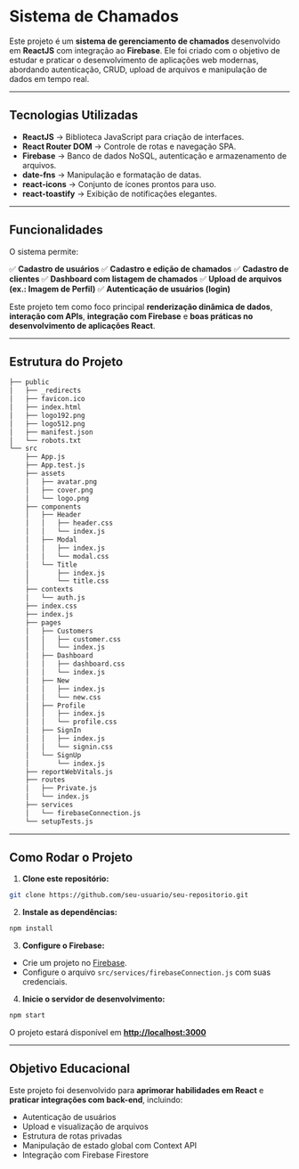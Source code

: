 # Sistema de Chamados

Este projeto é um **sistema de gerenciamento de chamados** desenvolvido em **ReactJS** com integração ao **Firebase**.
Ele foi criado com o objetivo de estudar e praticar o desenvolvimento de aplicações web modernas, abordando autenticação, CRUD, upload de arquivos e manipulação de dados em tempo real.

---

##  Tecnologias Utilizadas

* **ReactJS** → Biblioteca JavaScript para criação de interfaces.
* **React Router DOM** → Controle de rotas e navegação SPA.
* **Firebase** → Banco de dados NoSQL, autenticação e armazenamento de arquivos.
* **date-fns** → Manipulação e formatação de datas.
* **react-icons** → Conjunto de ícones prontos para uso.
* **react-toastify** → Exibição de notificações elegantes.

---

## Funcionalidades

O sistema permite:

✅ **Cadastro de usuários**
✅ **Cadastro e edição de chamados**
✅ **Cadastro de clientes**
✅ **Dashboard com listagem de chamados**
✅ **Upload de arquivos (ex.: Imagem de Perfil)**
✅ **Autenticação de usuários (login)**

Este projeto tem como foco principal **renderização dinâmica de dados**, **interação com APIs**, **integração com Firebase** e **boas práticas no desenvolvimento de aplicações React**.

---

##  Estrutura do Projeto

```bash
├── public
│   ├── _redirects
│   ├── favicon.ico
│   ├── index.html
│   ├── logo192.png
│   ├── logo512.png
│   ├── manifest.json
│   └── robots.txt
└── src
    ├── App.js
    ├── App.test.js
    ├── assets
    │   ├── avatar.png
    │   ├── cover.png
    │   └── logo.png
    ├── components
    │   ├── Header
    │   │   ├── header.css
    │   │   └── index.js
    │   ├── Modal
    │   │   ├── index.js
    │   │   └── modal.css
    │   └── Title
    │       ├── index.js
    │       └── title.css
    ├── contexts
    │   └── auth.js
    ├── index.css
    ├── index.js
    ├── pages
    │   ├── Customers
    │   │   ├── customer.css
    │   │   └── index.js
    │   ├── Dashboard
    │   │   ├── dashboard.css
    │   │   └── index.js
    │   ├── New
    │   │   ├── index.js
    │   │   └── new.css
    │   ├── Profile
    │   │   ├── index.js
    │   │   └── profile.css
    │   ├── SignIn
    │   │   ├── index.js
    │   │   └── signin.css
    │   └── SignUp
    │       └── index.js
    ├── reportWebVitals.js
    ├── routes
    │   ├── Private.js
    │   └── index.js
    ├── services
    │   └── firebaseConnection.js
    └── setupTests.js
```

---

##  Como Rodar o Projeto

1. **Clone este repositório:**

```bash
git clone https://github.com/seu-usuario/seu-repositorio.git
```

2. **Instale as dependências:**

```bash
npm install
```

3. **Configure o Firebase:**

* Crie um projeto no [Firebase](https://firebase.google.com/).
* Configure o arquivo `src/services/firebaseConnection.js` com suas credenciais.

4. **Inicie o servidor de desenvolvimento:**

```bash
npm start
```

O projeto estará disponível em **[http://localhost:3000](http://localhost:3000)**

---

##  Objetivo Educacional

Este projeto foi desenvolvido para **aprimorar habilidades em React** e **praticar integrações com back-end**, incluindo:

* Autenticação de usuários
* Upload e visualização de arquivos
* Estrutura de rotas privadas
* Manipulação de estado global com Context API
* Integração com Firebase Firestore
